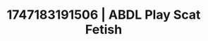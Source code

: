 ---
categories:
- Emotion-driven NSFW
- Erotic adventure
- Hands behind back
- Delirious pleasure
- 3D erotic games
image: /assets/images/1747183191506.jpg
layout: post
seo:
  description: Featured content with exclusive ABDL Play, Scat Fetish. HD images available.
  keywords: ABDL Play, Scat Fetish
  og_image: /assets/images/1747183191506.jpg
  schema_type: VisualArtwork
tags:
- ABDL Play
- Scat Fetish
- '#1747183191506'
title: 1747183191506 | ABDL Play Scat Fetish
---